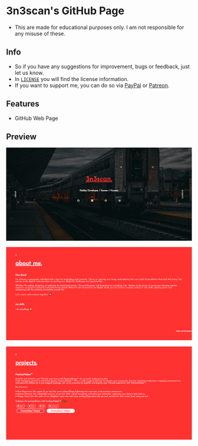 # 3n3scan's GitHub Page
- This are made for educational purposes only. I am not responsible for any misuse of these.

## Info
- So if you have any suggestions for improvement, bugs or feedback, just let us know.
- In [`LICENSE`](https://github.com/3n3scan/3n3scan.github.io/blob/main/LICENSE) you will find the license information.
- If you want to support me, you can do so via [PayPal](https://paypal.me/enescaneryalcin) or [Patreon](https://www.patreon.com/3n3scan).

## Features
+ GitHub Web Page

## Preview
<p align="center">
  <a href="https://github.com/3n3scan/3n3scan.github.io" target="_blank">
    <img src="https://raw.githubusercontent.com/3n3scan/3n3scan.github.io/main/assets/preview/index.png" alt="3n3scan's Github Page - Index" title="3n3scan's Github Page - Index" />
  </a>
</p>
<p align="center">
  <a href="https://github.com/3n3scan/3n3scan.github.io" target="_blank">
    <img src="https://raw.githubusercontent.com/3n3scan/3n3scan.github.io/main/assets/preview/about.png" alt="3n3scan's Github Page - About" title="3n3scan's Github Page - About" />
  </a>
</p>
<p align="center">
  <a href="https://github.com/3n3scan/3n3scan.github.io" target="_blank">
    <img src="https://raw.githubusercontent.com/3n3scan/3n3scan.github.io/main/assets/preview/projects.png" alt="3n3scan's Github Page - Projects" title="3n3scan's Github Page - Projects" />
  </a>
</p>
